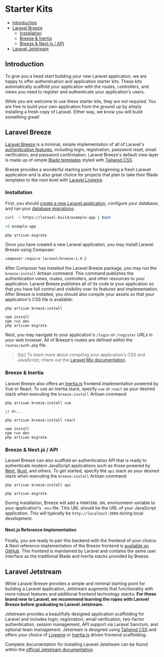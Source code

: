 # Starter Kits

- [Introduction](#introduction)
- [Laravel Breeze](#laravel-breeze)
    - [Installation](#laravel-breeze-installation)
    - [Breeze & Inertia](#breeze-and-inertia)
    - [Breeze & Next.js / API](#breeze-and-next)
- [Laravel Jetstream](#laravel-jetstream)

<a name="introduction"></a>
## Introduction

To give you a head start building your new Laravel application, we are happy to offer authentication and application starter kits. These kits automatically scaffold your application with the routes, controllers, and views you need to register and authenticate your application's users.

While you are welcome to use these starter kits, they are not required. You are free to build your own application from the ground up by simply installing a fresh copy of Laravel. Either way, we know you will build something great!

<a name="laravel-breeze"></a>
## Laravel Breeze

[Laravel Breeze](https://github.com/laravel/breeze) is a minimal, simple implementation of all of Laravel's [authentication features](/docs/{{version}}/authentication), including login, registration, password reset, email verification, and password confirmation. Laravel Breeze's default view layer is made up of simple [Blade templates](/docs/{{version}}/blade) styled with [Tailwind CSS](https://tailwindcss.com).

Breeze provides a wonderful starting point for beginning a fresh Laravel application and is also great choice for projects that plan to take their Blade templates to the next level with [Laravel Livewire](https://laravel-livewire.com).

<a name="laravel-breeze-installation"></a>
### Installation

First, you should [create a new Laravel application](/docs/{{version}}/installation), configure your database, and run your [database migrations](/docs/{{version}}/migrations):

```bash
curl -s https://laravel.build/example-app | bash

cd example-app

php artisan migrate
```

Once you have created a new Laravel application, you may install Laravel Breeze using Composer:

```bash
composer require laravel/breeze:1.9.2 
```

After Composer has installed the Laravel Breeze package, you may run the `breeze:install` Artisan command. This command publishes the authentication views, routes, controllers, and other resources to your application. Laravel Breeze publishes all of its code to your application so that you have full control and visibility over its features and implementation. After Breeze is installed, you should also compile your assets so that your application's CSS file is available:

```nothing
php artisan breeze:install

npm install
npm run dev
php artisan migrate
```

Next, you may navigate to your application's `/login` or `/register` URLs in your web browser. All of Breeze's routes are defined within the `routes/auth.php` file.

> {tip} To learn more about compiling your application's CSS and JavaScript, check out the [Laravel Mix documentation](/docs/{{version}}/mix#running-mix).

<a name="breeze-and-inertia"></a>
### Breeze & Inertia

Laravel Breeze also offers an [Inertia.js](https://inertiajs.com) frontend implementation powered by Vue or React. To use an Inertia stack, specify `vue` or `react` as your desired stack when executing the `breeze:install` Artisan command:

```nothing
php artisan breeze:install vue

// Or...

php artisan breeze:install react

npm install
npm run dev
php artisan migrate
```

<a name="breeze-and-next"></a>
### Breeze & Next.js / API

Laravel Breeze can also scaffold an authentication API that is ready to authenticate modern JavaScript applications such as those powered by [Next](https://nextjs.org), [Nuxt](https://nuxt.com), and others. To get started, specify the `api` stack as your desired stack when executing the `breeze:install` Artisan command:

```nothing
php artisan breeze:install api

php artisan migrate
```

During installation, Breeze will add a `FRONTEND_URL` environment variable to your application's `.env` file. This URL should be the URL of your JavaScript application. This will typically be `http://localhost:3000` during local development.

<a name="next-reference-implementation"></a>
#### Next.js Reference Implementation

Finally, you are ready to pair this backend with the frontend of your choice. A Next reference implementation of the Breeze frontend is [available on GitHub](https://github.com/laravel/breeze-next). This frontend is maintained by Laravel and contains the same user interface as the traditional Blade and Inertia stacks provided by Breeze.

<a name="laravel-jetstream"></a>
## Laravel Jetstream

While Laravel Breeze provides a simple and minimal starting point for building a Laravel application, Jetstream augments that functionality with more robust features and additional frontend technology stacks. **For those brand new to Laravel, we recommend learning the ropes with Laravel Breeze before graduating to Laravel Jetstream.**

Jetstream provides a beautifully designed application scaffolding for Laravel and includes login, registration, email verification, two-factor authentication, session management, API support via Laravel Sanctum, and optional team management. Jetstream is designed using [Tailwind CSS](https://tailwindcss.com) and offers your choice of [Livewire](https://laravel-livewire.com) or [Inertia.js](https://inertiajs.com) driven frontend scaffolding.

Complete documentation for installing Laravel Jetstream can be found within the [official Jetstream documentation](https://jetstream.laravel.com/2.x/introduction.html).
